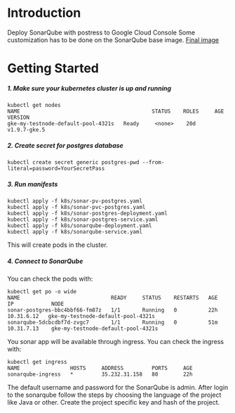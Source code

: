 # Introduction 
Deploy SonarQube with postress to Google Cloud Console
Some customization has to be done on the SonarQube base image.
[Final image](https://hub.docker.com/r/vstashchenko/sonar/)

# Getting Started
##### 1. Make sure your kubernetes cluster is up and running
    
```
kubectl get nodes
NAME                                          STATUS    ROLES     AGE       VERSION
gke-my-testnode-default-pool-4321s   Ready     <none>    20d       v1.9.7-gke.5
```
##### 2. Create secret for postgres database

`kubectl create secret generic postgres-pwd --from-literal=password=YourSecretPass`

##### 3. Run manifests

```
kubectl apply -f k8s/sonar-pv-postgres.yaml
kubectl apply -f k8s/sonar-pvc-postgres.yaml
kubectl apply -f k8s/sonar-postgres-deployment.yaml
kubectl apply -f k8s/sonar-postgres-service.yaml
kubectl apply -f k8s/sonarqube-deployment.yaml
kubectl apply -f k8s/sonarqube-service.yaml
```
This will create pods in the cluster.

##### 4. Connect to SonarQube
You can check the pods with:

```
kubectl get po -o wide
NAME                             READY     STATUS    RESTARTS   AGE       IP            NODE
sonar-postgres-bbc4bbf66-fm87z   1/1       Running   0          22h       10.31.6.12   gke-my-testnode-default-pool-4321s
sonarqube-5dcbcdbf7d-zvgc7       1/1       Running   0          51m       10.31.7.13    gke-my-testnode-default-pool-4321s

```

You sonar app will be available through ingress. You can check the ingress with:
```
kubectl get ingress
NAME                HOSTS     ADDRESS         PORTS     AGE
sonarqube-ingress   *         35.232.31.158   80        22h
```

The default username and password for the SonarQube is admin. After login to the sonarqube follow the steps by choosing the language of the project like Java or other. Create the project specific key and hash of the project.

